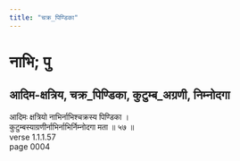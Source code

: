 ```yaml
---
title: "चक्र_पिण्डिका"
---
```


# नाभि; पु
## आदिम-क्षत्रिय, चक्र_पिण्डिका, कुटुम्ब_अग्रणी, निम्नोदगा
आदिमः क्षत्रियो नाभिर्नाभिश्चक्रस्य पिण्डिका ।<br />कुटुम्बस्याग्रणीर्नाभिर्नाभिर्निम्नोदगा मता ॥ ५७ ॥<br />verse 1.1.1.57<br />page 0004

